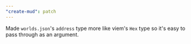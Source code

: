 ```yaml
---
"create-mud": patch
---
```


Made `worlds.json`'s `address` type more like viem's `Hex` type so it's easy to pass through as an argument.

